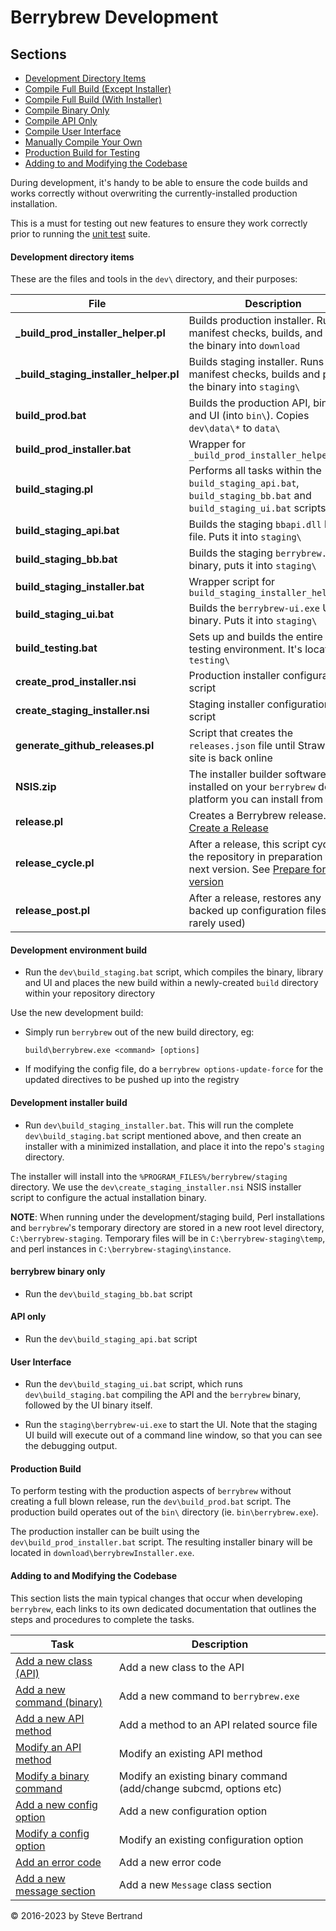 # Berrybrew Development 

## Sections

- [Development Directory Items](#development-directory-items)
- [Compile Full Build (Except Installer)](#development-environment-build)
- [Compile Full Build (With Installer)](#development-installer-build)
- [Compile Binary Only](#berrybrew-binary-only)
- [Compile API Only](#api-only)
- [Compile User Interface](#user-interface)
- [Manually Compile Your Own](Compile%20Your%20Own.md)
- [Production Build for Testing](#production-build)
- [Adding to and Modifying the Codebase](#adding-to-and-modifying-the-codebase)
 
During development, it's handy to be able to ensure the code builds and works
correctly without overwriting the currently-installed production installation.

This is a must for testing out new features to ensure they work correctly prior
to running the [unit test](Unit%20Testing.md) suite.

#### Development directory items

These are the files and tools in the `dev\` directory, and their purposes:

| File                                   | Description                                                                                                                                                                                 |
|----------------------------------------|---------------------------------------------------------------------------------------------------------------------------------------------------------------------------------------------|
| **_build_prod_installer_helper.pl**    | Builds production installer. Runs manifest checks, builds, and puts the binary into `download`                                                                                              |
| **_build_staging_installer_helper.pl** | Builds staging installer. Runs manifest checks, builds and puts the binary into `staging\`                                                                                                  |
| **build_prod.bat**                     | Builds the production API, binary and UI (into `bin\`). Copies `dev\data\*` to `data\`                                                                                                      | 
| **build_prod_installer.bat**           | Wrapper for `_build_prod_installer_helper.pl`                                                                                                                                               |
| **build_staging.pl**                   | Performs all tasks within the `build_staging_api.bat`, `build_staging_bb.bat` and `build_staging_ui.bat` scripts                                                                            |
| **build_staging_api.bat**              | Builds the staging `bbapi.dll` library file. Puts it into `staging\`                                                                                                                        |
| **build_staging_bb.bat**               | Builds the staging `berrybrew.exe` binary, puts it into `staging\`                                                                                                                          |
| **build_staging_installer.bat**        | Wrapper script for `build_staging_installer_helper.pl`                                                                                                                                      |
| **build_staging_ui.bat**               | Builds the `berrybrew-ui.exe` UI binary. Puts it into `staging\`                                                                                                                            |
| **build_testing.bat**                  | Sets up and builds the entire unit testing environment. It's located in `testing\`                                                                                                          |
| **create_prod_installer.nsi**          | Production installer configuration script                                                                                                                                                   |
| **create_staging_installer.nsi**       | Staging installer configuration script                                                                                                                                                      |
| **generate_github_releases.pl**        | Script that creates the `releases.json` file until Strawberry site is back online                                                                                                           |
| **NSIS.zip**                           | The installer builder software. If not installed on your `berrybrew` dev platform you can install from here                                                                                 |
| **release.pl**                         | Creates a Berrybrew release. See [Create a Release](Create%20a%20Release.md)                                                                                                                |
| **release_cycle.pl**                   | After a release, this script cycles the repository in preparation for the next version. See [Prepare for next version](Create%20a%20Release.md#prepare-a-branch-for-the-next-release-cycle) |
| **release_post.pl**                    | After a release, restores any backed up configuration files (very rarely used)                                                                                                              |

#### Development environment build

- Run the `dev\build_staging.bat` script, which compiles the binary, library and UI and
places the new build within a newly-created `build` directory within your
repository directory

Use the new development build:

- Simply run `berrybrew` out of the new build directory, eg:

    `build\berrybrew.exe <command> [options]`

- If modifying the config file, do a `berrybrew options-update-force` for the
updated directives to be pushed up into the registry

#### Development installer build 

- Run `dev\build_staging_installer.bat`. This will run the complete
`dev\build_staging.bat` script mentioned above, and then create an installer
with a minimized installation, and place it into the repo's `staging` directory. 
 
The installer will install into the `%PROGRAM_FILES%/berrybrew/staging`
directory. We use the `dev\create_staging_installer.nsi` NSIS installer script
to configure the actual installation binary.

**NOTE**: When running under the development/staging build, Perl installations
and `berrybrew`'s temporary directory are stored in a new root level directory,
`C:\berrybrew-staging`. Temporary files will be in `C:\berrybrew-staging\temp`,
and perl instances in `C:\berrybrew-staging\instance`.

#### berrybrew binary only

- Run the `dev\build_staging_bb.bat` script

#### API only

- Run the `dev\build_staging_api.bat` script

#### User Interface

- Run the `dev\build_staging_ui.bat` script, which runs `dev\build_staging.bat`
compiling the API and the `berrybrew` binary, followed by the UI binary itself.

- Run the `staging\berrybrew-ui.exe` to start the UI. Note that the staging UI
build will execute out of a command line window, so that you can see the debugging
output.

#### Production Build

To perform testing with the production aspects of `berrybrew` without creating
a full blown release, run the `dev\build_prod.bat` script. The production build
operates out of the `bin\` directory (ie. `bin\berrybrew.exe`).

The production installer can be built using the `dev\build_prod_installer.bat`
script. The resulting installer binary will be located in
`download\berrybrewInstaller.exe`.

#### Adding to and Modifying the Codebase

This section lists the main typical changes that occur when developing
`berrybrew`, each links to its own dedicated documentation that outlines the
steps and procedures to complete the tasks.

| Task                                                              | Description                |
|-------------------------------------------------------------------|----------------------------|
| [Add a new class (API)](Add%20a%20New%20Class.md)                 | Add a new class to the API | 
| [Add a new command (binary)](Add%20a%20New%20Binary%20Command.md) | Add a new command to `berrybrew.exe` |
| [Add a new API method](Add%20a%20New%20API%20Method.md) | Add a method to an API related source file |
| [Modify an API method](Modify%20an%20API%20Method.md) | Modify an existing API method |
| [Modify a binary command](Modify%20a%Binary%20Command.md)         | Modify an existing binary command (add/change subcmd, options etc) |
| [Add a new config option](Add%20a%20New%20Config%20Option.md) | Add a new configuration option |
| [Modify a config option](Modify%20a%20Config%20Option.md) | Modify an existing configuration option |
| [Add an error code](Add%20an%20error%20code.md) | Add a new error code |
| [Add a new message section](Add%20a%20new%20message%20section.md) | Add a new `Message` class section |

&copy; 2016-2023 by Steve Bertrand
